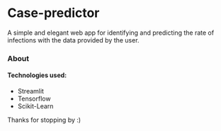 # Case-predictor

A simple and elegant web app for identifying and predicting the rate of infections with the data provided by the user.

### About


#### Technologies used:
- Streamlit
- Tensorflow
- Scikit-Learn

Thanks for stopping by :)